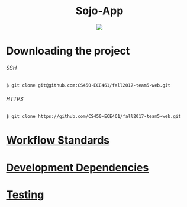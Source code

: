 <h1 align="center">Sojo-App</h1>

<p align="center">
<img src="https://travis-ci.org/CS450-ECE461/fall2017-team5-web.svg?branch=staging" />
</p>

# Downloading  the project
###### SSH
```sh
$ git clone git@github.com:CS450-ECE461/fall2017-team5-web.git
```
###### HTTPS
```sh
$ git clone https://github.com/CS450-ECE461/fall2017-team5-web.git
```
# [Workflow Standards](https://github.com/CS450-ECE461/fall2017-team5-web/blob/master/WORKFLOW.md)
# [Development Dependencies](https://github.com/CS450-ECE461/fall2017-team5-web/blob/master/DEVELOPMENT_DEPS.md)
# [Testing](https://github.com/CS450-ECE461/fall2017-team5-web/blob/master/TESTING.md)

